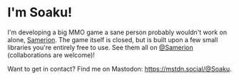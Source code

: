 # I'm Soaku!

I'm developing a big MMO game a sane person probably wouldn't work on alone, [Samerion](https://samerion.com). The game itself is closed, but is built upon a few small libraries you're entirely free to use. See them all on [@Samerion](https://github.com/Samerion) (collaborations are welcome)!

Want to get in contact? Find me on Mastodon: https://mstdn.social/@Soaku. 
